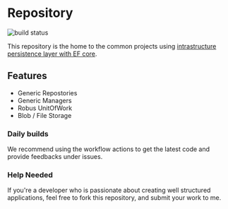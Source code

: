 # Repository

![build status](https://github.com/akhakpouri/daytona/actions/workflows/ci.yml/badge.svg)

This repository is the home to the common projects using [intrastructure persistence layer with EF core](https://docs.microsoft.com/en-us/dotnet/architecture/microservices/microservice-ddd-cqrs-patterns/infrastructure-persistence-layer-implementation-entity-framework-core).

## Features
- Generic Repostories
- Generic Managers
- Robus UnitOfWork
- Blob / File Storage

### Daily builds
We recommend using the workflow actions to get the latest code and provide feedbacks under issues.

### Help Needed
If you're a developer who is passionate about creating well structured applications, feel free to fork this repository, and submit your work to me.
